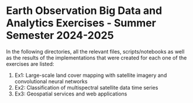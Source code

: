 # Earth Observation Big Data and Analytics Exercises - Summer Semester 2024-2025

In the following directories, all the relevant files, scripts/notebooks as well as the results of the implementations that were created for each one of the exercises are listed:
 1) Ex1: Large-scale land cover mapping with satellite imagery and convolutional neural networks
 2) Ex2: Classification of multispectral satellite data time series
 3) Ex3: Geospatial services and web applications
